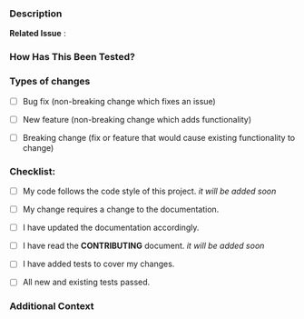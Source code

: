 ### Description
<!--- Describe your changes in detail -->

**Related Issue** : <!--- Please link to the issue here. -->
<!--- Metatron project only accepts pull requests related to open issues. -->


### How Has This Been Tested?
<!--- Please describe in detail how you tested your changes. -->


### Types of changes
<!--- What types of changes does your code introduce? Put an `x` in all the boxes that apply: -->
- [ ] Bug fix (non-breaking change which fixes an issue)
- [ ] New feature (non-breaking change which adds functionality)
- [ ] Breaking change (fix or feature that would cause existing functionality to change)


### Checklist:
<!--- Go over all the following points, and put an `x` in all the boxes that apply. -->
- [ ] My code follows the code style of this project. _it will be added soon_
- [ ] My change requires a change to the documentation.
- [ ] I have updated the documentation accordingly.
- [ ] I have read the **CONTRIBUTING** document. _it will be added soon_
- [ ] I have added tests to cover my changes.
- [ ] All new and existing tests passed.


### Additional Context<!-- if not appropriate, remove this topic. -->
